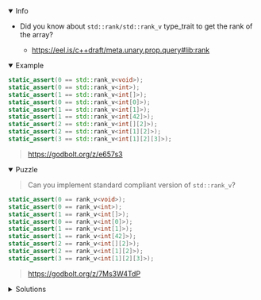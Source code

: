 <details open><summary>Info</summary><p>

* Did you know about `std::rank/std::rank_v` type_trait to get the rank of the array?

  * https://eel.is/c++draft/meta.unary.prop.query#lib:rank

</p></details><details open><summary>Example</summary><p>

```cpp
static_assert(0 == std::rank_v<void>);
static_assert(0 == std::rank_v<int>);
static_assert(1 == std::rank_v<int[]>);
static_assert(0 == std::rank_v<int[0]>);
static_assert(1 == std::rank_v<int[1]>);
static_assert(1 == std::rank_v<int[42]>);
static_assert(2 == std::rank_v<int[][2]>);
static_assert(2 == std::rank_v<int[1][2]>);
static_assert(3 == std::rank_v<int[1][2][3]>);
```

> https://godbolt.org/z/e657s3

</p></details><details open><summary>Puzzle</summary><p>

> Can you implement standard compliant version of `std::rank_v`?

```cpp
static_assert(0 == rank_v<void>);
static_assert(0 == rank_v<int>);
static_assert(1 == rank_v<int[]>);
static_assert(0 == rank_v<int[0]>);
static_assert(1 == rank_v<int[1]>);
static_assert(1 == rank_v<int[42]>);
static_assert(2 == rank_v<int[][2]>);
static_assert(2 == rank_v<int[1][2]>);
static_assert(3 == rank_v<int[1][2][3]>);
```

> https://godbolt.org/z/7Ms3W4TdP

</p></details><details><summary>Solutions</summary><p>

```cpp
#include <type_traits>

template<class T>
struct prev;

template<class T, int N>
struct prev<T[N]> : std::type_identity<T> {};

template<class T>
struct prev<T[]> : std::type_identity<T> {};

template<class T>
constexpr auto return_rank()
{
    if constexpr (::std::is_array_v<T>) {
        return return_rank<typename prev<T>::type>() + 1;
    }
    return 0;
}

template<class T>
constexpr auto rank_v = return_rank<T>();
```

 > https://godbolt.org/z/qdx7bxde7

